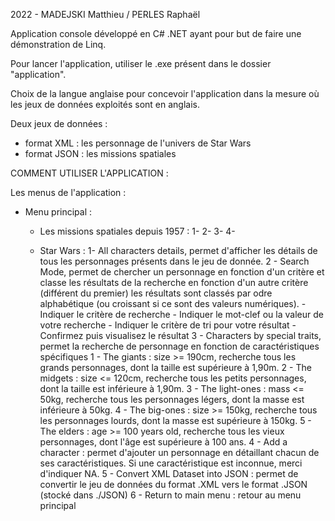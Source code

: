 2022 - MADEJSKI Matthieu / PERLES Raphaël

Application console développé en C# .NET ayant pour but de faire une démonstration de Linq.

Pour lancer l'application, utiliser le .exe présent dans le dossier "application".

Choix de la langue anglaise pour concevoir l'application dans la mesure où les jeux de données exploités sont en anglais.

Deux jeux de données : 
- format XML : les personnage de l'univers de Star Wars
- format JSON : les missions spatiales

COMMENT UTILISER L'APPLICATION : 

Les menus de l'application :
  - Menu principal : 
  
    - Les missions spatiales depuis 1957 :
      1-
      2-
      3-
      4-
      
    - Star Wars : 
      1- All characters details, permet d'afficher les détails de tous les personnages présents dans le jeu de donnée.
      2 - Search Mode, permet de chercher un personnage en fonction d'un critère et classe les résultats de la recherche en fonction d'un autre critère (différent du premier)
          les résultats sont classés par odre alphabétique (ou croissant si ce sont des valeurs numériques).
          - Indiquer le critère de recherche
          - Indiquer le mot-clef ou la valeur de votre recherche
          - Indiquer le critère de tri pour votre résultat
          - Confirmez puis visualisez le résultat
      3 - Characters by special traits, permet la recherche de personnage en fonction de caractéristiques spécifiques
          1 - The giants : size >= 190cm, recherche tous les grands personnages, dont la taille est supérieure à 1,90m.
          2 - The midgets : size <= 120cm, recherche tous les petits personnages, dont la taille est inférieure à 1,90m.
          3 - The light-ones : mass <= 50kg, recherche tous les personnages légers, dont la masse est inférieure à 50kg.
          4 - The big-ones : size >= 150kg, recherche tous les personnages lourds, dont la masse est supérieure à 150kg.
          5 - The elders : age >= 100 years old, recherche tous les vieux personnages, dont l'âge est supérieure à 100 ans.
      4 - Add a character : permet d'ajouter un personnage en détaillant chacun de ses caractéristiques. Si une caractéristique est inconnue, merci d'indiquer NA.
      5 - Convert XML Dataset into JSON : permet de convertir le jeu de données du format .XML vers le format .JSON (stocké dans ./JSON)
      6 - Return to main menu : retour au menu principal
    
